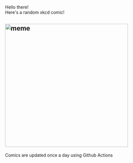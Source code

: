 Hello there! <br>Here's a random xkcd comic!<br>
## <img src="https://imgs.xkcd.com/comics/interior_decorating.png" alt="meme" width="400"/><br>
Comics are updated once a day using Github Actions